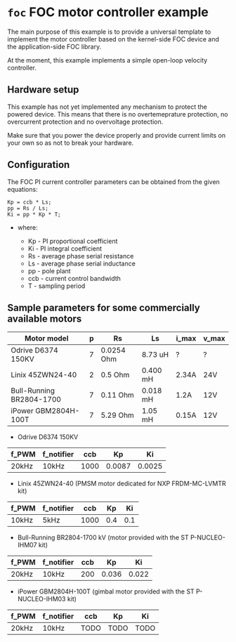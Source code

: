 # `foc` FOC motor controller example

The main purpose of this example is to provide a universal template to
implement the motor controller based on the kernel-side FOC device and
the application-side FOC library.

At the moment, this example implements a simple open-loop velocity
controller.

## Hardware setup

This example has not yet implemented any mechanism to protect the
powered device. This means that there is no overtemeprature protection,
no overcurrent protection and no overvoltage protection.

Make sure that you power the device properly and provide current limits
on your own so as not to break your hardware.

## Configuration

The FOC PI current controller parameters can be obtained from the given
equations:

    Kp = ccb * Ls;
    pp = Rs / Ls;
    Ki = pp * Kp * T;

  - where:
    
      - Kp - PI proportional coefficient
      - Ki - PI integral coefficient
      - Rs - average phase serial resistance
      - Ls - average phase serial inductance
      - pp - pole plant
      - ccb - current control bandwidth
      - T - sampling period

## Sample parameters for some commercially available motors

| Motor model              | p | Rs         | Ls       | i\_max | v\_max |
| ------------------------ | - | ---------- | -------- | ------ | ------ |
| Odrive D6374 150KV       | 7 | 0.0254 Ohm | 8.73 uH  | ?      | ?      |
| Linix 45ZWN24-40         | 2 | 0.5 Ohm    | 0.400 mH | 2.34A  | 24V    |
| Bull-Running BR2804-1700 | 7 | 0.11 Ohm   | 0.018 mH | 1.2A   | 12V    |
| iPower GBM2804H-100T     | 7 | 5.29 Ohm   | 1.05 mH  | 0.15A  | 12V    |

  - Odrive D6374 150KV

| f\_PWM | f\_notifier | ccb  | Kp     | Ki     |
| ------ | ----------- | ---- | ------ | ------ |
| 20kHz  | 10kHz       | 1000 | 0.0087 | 0.0025 |

  - Linix 45ZWN24-40 (PMSM motor dedicated for NXP FRDM-MC-LVMTR kit)

| f\_PWM | f\_notifier | ccb  | Kp  | Ki  |
| ------ | ----------- | ---- | --- | --- |
| 10kHz  | 5kHz        | 1000 | 0.4 | 0.1 |

  - Bull-Running BR2804-1700 kV (motor provided with the ST
    P-NUCLEO-IHM07 kit)

| f\_PWM | f\_notifier | ccb | Kp    | Ki    |
| ------ | ----------- | --- | ----- | ----- |
| 20kHz  | 10kHz       | 200 | 0.036 | 0.022 |

  - iPower GBM2804H-100T (gimbal motor provided with the ST
    P-NUCLEO-IHM03 kit)

| f\_PWM | f\_notifier | ccb  | Kp   | Ki   |
| ------ | ----------- | ---- | ---- | ---- |
| 20kHz  | 10kHz       | TODO | TODO | TODO |
